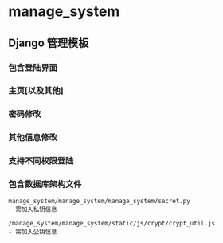 # manage_system

## Django 管理模板
### 包含登陆界面
### 主页[以及其他]
### 密码修改
### 其他信息修改
### 支持不同权限登陆
### 包含数据库架构文件

```
manage_system/manage_system/manage_system/secret.py
- 需加入私钥信息
```

```
/manage_system/manage_system/static/js/crypt/crypt_util.js
- 需加入公钥信息
```
